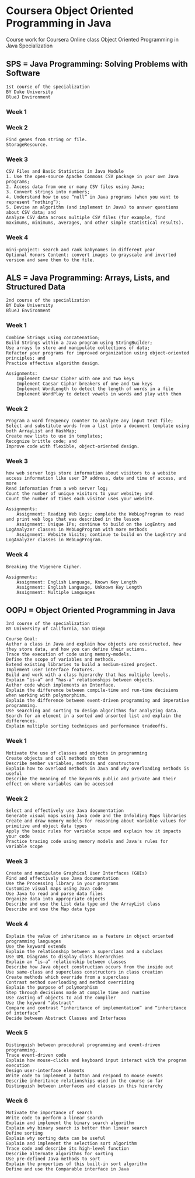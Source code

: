 # Coursera Object Oriented Programming in Java
Course work for Coursera Online class Object Oriented Programming in Java Specialization

## SPS = Java Programming: Solving Problems with Software
	1st course of the specialization
	BY Duke University
	BlueJ Environment

### **Week 1** 
### **Week 2**
	Find genes from string or file.
	StorageResource.
### **Week 3**
	CSV Files and Basic Statistics in Java Module
	1. Use the open-source Apache Commons CSV package in your own Java programs;
	2. Access data from one or many CSV files using Java;
	3. Convert strings into numbers;
	4. Understand how to use “null” in Java programs (when you want to represent “nothing”);
	5. Devise an algorithm (and implement in Java) to answer questions about CSV data; and
	Analyze CSV data across multiple CSV files (for example, find maximums, minimums, averages, and other simple statistical results).
### **Week 4**
	mini-project: search and rank babynames in different year
	Optional Honors Content: convert images to grayscale and inverted version and save them to the file.

## ALS = Java Programming: Arrays, Lists, and Structured Data
	2nd course of the specialization
	BY Duke University
	BlueJ Environment

### **Week 1**
	Combine Strings using concatenation;
	Build Strings within a Java program using StringBuilder;
	Use arrays to store and manipulate collections of data;
	Refactor your programs for improved organization using object-oriented principles; and
	Practice effective algorithm design.

	Assignments:
		Implement Caesar Cipher with one and two keys 
		Implement Caesar Ciphar breakers of one and two keys
		Implement WordLength to detect the length of words in a file
		Implement WordPlay to detect vowels in words and play with them

### **Week 2**
	Program a word frequency counter to analyze any input text file;
	Select and substitute words from a list into a document template using both ArrayList and HashMap;
	Create new lists to use in templates;
	Recognize brittle code; and
	Improve code with flexible, object-oriented design.

### **Week 3**
	how web server logs store information about visitors to a website
	access information like user IP address, date and time of access, and more
	Read information from a web server log;
	Count the number of unique visitors to your website; and
	Count the number of times each visitor uses your website.

	Assignments:
		Assignment: Reading Web Logs; complete the WebLogProgram to read and print web logs that was described in the lesson
		Assignment: Unique IPs; continue to build on the LogEntry and LogAnalyzer classes in WebLogProgram with more methods
		Assignment: Website Visits; continue to build on the LogEntry and LogAnalyzer classes in WebLogProgram.

### **Week 4**
	Breaking the Vigenère Cipher.

	Assignments:
		Assignment: English Language, Known Key Length
		Assignment: English Language, Unknown Key Length
		Assignment: Multiple Languages

## OOPJ = Object Oriented Programming in Java
	3rd course of the specialization
	BY University of California, San Diego
	
	Course Goal:
	Author a class in Java and explain how objects are constructed, how they store data, and how you can define their actions.
	Trace the execution of code using memory-models.
	Define the scope of variables and methods.
	Extend existing libraries to build a medium-sized project.
	Implement user interface features.
	Build and work with a class hierarchy that has multiple levels.
	Explain “is-a” and “has-a” relationships between objects.
	Author code which implements an Interface.
	Explain the difference between compile-time and run-time decisions when working with polymorphism.
	Explain the difference between event-driven programming and imperative programming.
	Use searching and sorting to design algorithms for analyzing data.
	Search for an element in a sorted and unsorted list and explain the differences.
	Explain multiple sorting techniques and performance tradeoffs.

### **Week 1**
	Motivate the use of classes and objects in programming
	Create objects and call methods on them
	Describe member variables, methods and constructors
	Explain how to overload methods in Java and why overloading methods is useful
	Describe the meaning of the keywords public and private and their effect on where variables can be accessed

### **Week 2**
	Select and effectively use Java documentation
	Generate visual maps using Java code and the Unfolding Maps libraries
	Create and draw memory models for reasoning about variable values for primitive and object data types
	Apply the basic rules for variable scope and explain how it impacts your code
	Practice tracing code using memory models and Java's rules for variable scope

### **Week 3**
	Create and manipulate Graphical User Interfaces (GUIs)
	Find and effectively use Java documentation
	Use the Processing library in your programs
	Customize visual maps using Java code
	Use Java to read and parse data files
	Organize data into appropriate objects
	Describe and use the List data type and the ArrayList class
	Describe and use the Map data type

### **Week 4**
	Explain the value of inheritance as a feature in object oriented programming languages
	Use the keyword extends
	Explain the relationship between a superclass and a subclass
	Use UML Diagrams to display class hierarchies
	Explain an “is-a” relationship between classes
	Describe how Java object construction occurs from the inside out
	Use same-class and superclass constructors in class creation
	Create methods which override from a superclass
	Contrast method overloading and method overriding
	Explain the purpose of polymorphism
	Step through decisions made at compile time and runtime
	Use casting of objects to aid the compiler
	Use the keyword "abstract"
	Compare and contrast “inheritance of implementation” and “inheritance of interface”
	Decide between Abstract Classes and Interfaces

### **Week 5**
	Distinguish between procedural programming and event-driven programming.
	Trace event-driven code
	Explain how mouse-clicks and keyboard input interact with the program execution
	Design user-interface elements
	Write code to implement a button and respond to mouse events
	Describe inheritance relationships used in the course so far
	Distinguish between interfaces and classes in this hierarchy

### **Week 6**
	Motivate the importance of search
	Write code to perform a linear search
	Explain and implement the binary search algorithm
	Explain why binary search is better than linear search
	Define sorting
	Explain why sorting data can be useful
	Explain and implement the selection sort algorithm
	Trace code and describe its high-level function
	Describe alternate algorithms for sorting
	Use pre-defined Java methods to sort
	Explain the properties of this built-in sort algorithm
	Define and use the Comparable interface in Java






